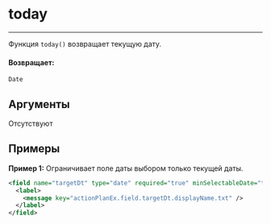 # today

---

Функция `today()` возвращает текущую дату.

#### Возвращает:

`Date`

## Аргументы

Отсутствуют

## Примеры

**Пример 1:** Ограничивает поле даты выбором только текущей даты.
```xml
<field name="targetDt" type="date" required="true" minSelectableDate="today()" maxSelectableDate="issue.targetDt">
  <label>
    <message key="actionPlanEx.field.targetDt.displayName.txt" />
  </label>
</field>
```


